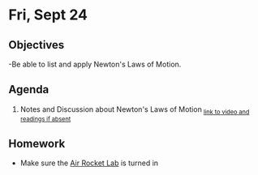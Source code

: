Fri, Sept 24
=========  

Objectives
------------
-Be able to list and apply Newton's Laws of Motion.

Agenda  
---------  

1. Notes and Discussion about Newton's Laws of Motion<sub> [link to video and readings if absent](https://avon.schoology.com/course/5138386902/materials?f=509276964#foldersexpanded=)</sub>



Homework
-------------  

- Make sure the [Air Rocket Lab](https://avon.schoology.com/assignment/5144957930/) is turned in

<!--stackedit_data:
eyJoaXN0b3J5IjpbODA4MzY4MjgwLDQ4NTkwMDM0NSwtMzU0OT
YyNjk1LDE0MTU5MTYwMTIsNDA1NDkxNjAyLC0xOTczMTk0MjI3
LC0xMzU0ODU1MTkxLDU5ODM2MzE3NSwtMTk3NjAyNTg3NywtMT
k1ODE1NzczMCwzODI0NzkwNjMsLTE1MTAwOTIwNzQsMjA0Mjk3
MDU2NSwtODg0OTkxMzQyLC0zNDg4NDIzOTMsLTk2OTM3NTkwNi
wzODM1NjgwMjksLTExOTQwMzg2NDcsNzcxMTA5MDE5LC0yMDk5
Nzc1MjI1XX0=
-->